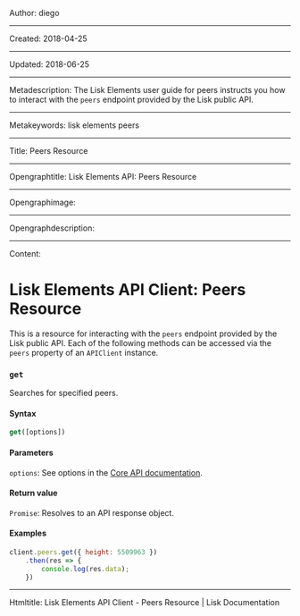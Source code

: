 Author: diego

----

Created: 2018-04-25

----

Updated: 2018-06-25

----

Metadescription: The Lisk Elements user guide for peers instructs you how to interact with the `peers` endpoint provided by the Lisk public API.

----

Metakeywords: lisk elements peers

----

Title: Peers Resource

----

Opengraphtitle: Lisk Elements API: Peers Resource

----

Opengraphimage: 

----

Opengraphdescription: 

----

Content: 

# Lisk Elements API Client: Peers Resource

This is a resource for interacting with the `peers` endpoint provided by the Lisk public API. Each of the following methods can be accessed via the `peers` property of an `APIClient` instance.

### `get`

Searches for specified peers.

#### Syntax

```js
get([options])
```

#### Parameters

`options`: See options in the [Core API documentation](/documentation/lisk-core/user-guide/api/1-0).

#### Return value

`Promise`: Resolves to an API response object.

#### Examples

```js
client.peers.get({ height: 5509963 })
    .then(res => {
        console.log(res.data);
    })
```

----

Htmltitle: Lisk Elements API Client - Peers Resource | Lisk Documentation
